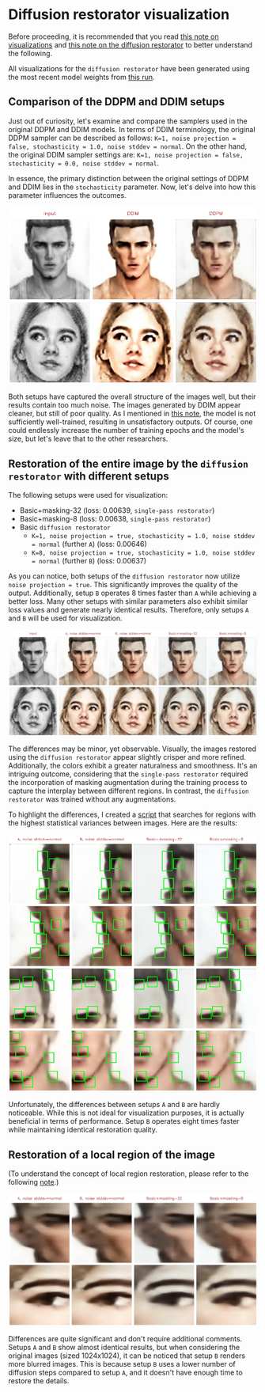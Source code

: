 # Diffusion restorator visualization

Before proceeding, it is recommended that you read [this note on visualizations](visualize-note.md) and [this note on the diffusion restorator](diffusion-restorator.md) to better understand the following.

All visualizations for the `diffusion restorator` have been generated using the most recent model weights from [this run](https://wandb.ai/green_wizard/FranNet/runs/2ambitvn).

## Comparison of the DDPM and DDIM setups

Just out of curiosity, let's examine and compare the samplers used in the original DDPM and DDIM models. In terms of DDIM terminology, the original DDPM sampler can be described as follows: `K=1, noise projection = false, stochasticity = 1.0, noise stddev = normal`. On the other hand, the original DDIM sampler settings are: `K=1, noise projection = false, stochasticity = 0.0, noise stddev = normal`.

In essence, the primary distinction between the original settings of DDPM and DDIM lies in the `stochasticity` parameter. Now, let's delve into how this parameter influences the outcomes.

![](img/visualize-diffusion-restorator/ddpm-ddim-1.jpg)

Both setups have captured the overall structure of the images well, but their results contain too much noise. The images generated by DDIM appear cleaner, but still of poor quality. As I mentioned in [this note](diffusion-restorator.md), the model is not sufficiently well-trained, resulting in unsatisfactory outputs. Of course, one could endlessly increase the number of training epochs and the model's size, but let's leave that to the other researchers.

## Restoration of the entire image by the `diffusion restorator` with different setups

The following setups were used for visualization:

- Basic+masking-32 (loss: 0.00639, `single-pass restorator`)
- Basic+masking-8 (loss: 0.00638, `single-pass restorator`)
- Basic `diffusion restorator`
  - `K=1, noise projection = true, stochasticity = 1.0, noise stddev = normal` (further `A`) (loss: 0.00646)
  - `K=8, noise projection = true, stochasticity = 1.0, noise stddev = normal` (further `B`) (loss: 0.00637)

As you can notice, both setups of the `diffusion restorator` now utilize `noise projection = true`. This significantly improves the quality of the output. Additionally, setup `B` operates 8 times faster than `A` while achieving a better loss. Many other setups with similar parameters also exhibit similar loss values and generate nearly identical results. Therefore, only setups `A` and `B` will be used for visualization.

![](img/visualize-diffusion-restorator/entire-1.jpg)

The differences may be minor, yet observable. Visually, the images restored using the `diffusion restorator` appear slightly crisper and more refined. Additionally, the colors exhibit a greater naturalness and smoothness. It's an intriguing outcome, considering that the `single-pass restorator` required the incorporation of masking augmentation during the training process to capture the interplay between different regions. In contrast, the `diffusion restorator` was trained without any augmentations.

To highlight the differences, I created a [script](../scripts/find-roi.py) that searches for regions with the highest statistical variances between images. Here are the results:

![](img/visualize-diffusion-restorator/entire-2.jpg)

Unfortunately, the differences between setups `A` and `B` are hardly noticeable. While this is not ideal for visualization purposes, it is actually beneficial in terms of performance. Setup `B` operates eight times faster while maintaining identical restoration quality.

## Restoration of a local region of the image

(To understand the concept of local region restoration, please refer to the following [note](visualize-note.md).)

![](img/visualize-diffusion-restorator/local.jpg)

Differences are quite significant and don't require additional comments. Setups `A` and `B` show almost identical results, but when considering the original images (sized 1024x1024), it can be noticed that setup `B` renders more blurred images. This is because setup `B` uses a lower number of diffusion steps compared to setup `A`, and it doesn't have enough time to restore the details.

